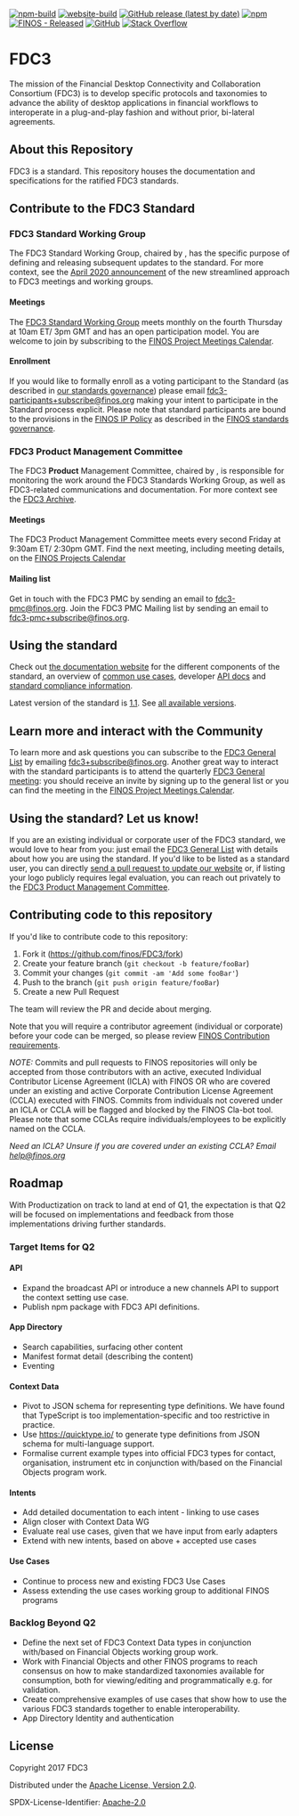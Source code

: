 [![npm-build](https://github.com/finos/FDC3/workflows/npm-build/badge.svg)](https://github.com/finos/FDC3/actions?query=workflow%3Anpm-build)
[![website-build](https://github.com/finos/FDC3/workflows/website-build/badge.svg)](https://github.com/finos/FDC3/actions?query=workflow%3Awebsite-build)
[![GitHub release (latest by date)](https://img.shields.io/github/v/release/finos/fdc3)](https://github.com/finos/fdc3/releases/latest)
[![npm](https://img.shields.io/npm/v/@finos/fdc3)](https://www.npmjs.com/package/@finos/fdc3)
[![FINOS - Released](https://cdn.jsdelivr.net/gh/finos/contrib-toolbox@master/images/badge-released.svg)](https://finosfoundation.atlassian.net/wiki/display/FINOS/Released)
[![GitHub](https://img.shields.io/github/license/finos/fdc3)](https://opensource.org/licenses/Apache-2.0
)
[![Stack Overflow](https://img.shields.io/badge/stackoverflow-fdc3-orange.svg)](https://stackoverflow.com/questions/tagged/fdc3)

# FDC3

The mission of the Financial Desktop Connectivity and Collaboration Consortium (FDC3) is to develop specific protocols and taxonomies to advance the ability of desktop applications in financial workflows to interoperate in a plug-and-play fashion and without prior, bi-lateral agreements.

## About this Repository
FDC3 is a standard.  This repository houses the documentation and specifications for the ratified FDC3 standards. 

## Contribute to the FDC3 Standard

### FDC3 Standard Working Group

The FDC3 Standard Working Group, chaired by , has the specific purpose of defining and releasing subsequent updates to the standard. For more context, see the [April 2020 announcement](https://groups.google.com/a/finos.org/g/fdc3/c/Jp3Etp42Waw) of the new streamlined approach to FDC3 meetings and working groups.

#### Meetings
The [FDC3 Standard Working Group](https://github.com/finos/FDC3/issues?q=label%3A%22Standard+WG+Meeting%22) meets monthly on the fourth Thursday at 10am ET/ 3pm GMT and has an open participation model. You are welcome to join by subscribing to the [FINOS Project Meetings Calendar](https://calendar.google.com/calendar/embed?src=finos.org_fac8mo1rfc6ehscg0d80fi8jig%40group.calendar.google.com). 

#### Enrollment
If you would like to formally enroll as a voting participant to the Standard (as described in [our standards governance](https://github.com/finos/community/tree/master/governance/Standards-Projects#joining-a-standards-project-grace-period-for-new-participants)) please email [fdc3-participants+subscribe@finos.org](mailto:fdc3-participants+subscribe@finos.org?subject=Please%20enroll%20me%20as%20FDC3%20standard%20participant&amp;cc=fdc3-pmc%40finos.org&amp;body=HI%2C%20my%20name%20is%20%3CFirstName%20LastName%3E%20and%20I%27d%20like%20to%20formally%20participate%20to%20the%20FDC3%20standard%20process.%20I%20plan%20to%20contribute%20as%20%3Cindividual%7Con%20behalf%20of%20organizationName%3E%20and%20I%20have%20reviewed%20the%20policies%20described%20at%20https%3A%2F%2Fgithub.com%2Ffinos%2Fcommunity%2Ftree%2Fmaster%2Fgovernance%2FStandards-Projects%20.%20Thank%20you!) making your intent to participate in the Standard process explicit. Please note that standard participants are bound to the provisions in the [FINOS IP Policy](https://github.com/finos/community/blob/master/governance/IP-Policy.pdf) as described in the [FINOS standards governance](https://github.com/finos/community/tree/master/governance/Standards-Projects). 

### FDC3 Product Management Committee

The FDC3 **Product** Management Committee, chaired by , is responsible for monitoring the work around the FDC3 Standards Working Group, as well as FDC3-related communications and documentation. 
For more context see the [FDC3 Archive](https://finosfoundation.atlassian.net/wiki/spaces/FDC3/overview).

#### Meetings
The FDC3 Product Management Committee meets every second Friday at 9:30am ET/ 2:30pm GMT. Find the next meeting, including meeting details, on the [FINOS Projects Calendar](https://calendar.google.com/calendar/u/0/embed?src=finos.org_fac8mo1rfc6ehscg0d80fi8jig@group.calendar.google.com&ctz=America/New_York) 

#### Mailing list
Get in touch with the FDC3 PMC by sending an email to [fdc3-pmc@finos.org](mailto:fdc3-pmc@finos.org). Join the FDC3 PMC Mailing list by sending an email to [fdc3-pmc+subscribe@finos.org](mailto:fdc3-pmc+subscribe@finos.org).


## Using the standard
Check out [the documentation website](https://fdc3.finos.org) for the different components of the standard, an overview of [common use cases](https://fdc3.finos.org/docs/1.1/use-cases/overview), developer [API docs](https://fdc3.finos.org/docs/1.1/api/overview) and [standard compliance information](https://fdc3.finos.org/docs/1.1/fdc3-compliance). 

Latest version of the standard is [1.1](https://fdc3.finos.org/docs/1.1/fdc3-intro). See [all available versions](https://fdc3.finos.org/versions).

## Learn more and interact with the Community
To learn more and ask questions you can subscribe to the [FDC3 General List](fdc3@finos.org) by emailing [fdc3+subscribe@finos.org](mailto:fdc3+subscribe@finos.org). Another great way to interact with the standard participants is to attend the quarterly [FDC3 General meeting](https://github.com/finos/FDC3/issues?q=label%3A%22General+Meeting%22): you should receive an invite by signing up to the general list or you can find the meeting in the [FINOS Project Meetings Calendar](https://calendar.google.com/calendar/embed?src=finos.org_fac8mo1rfc6ehscg0d80fi8jig%40group.calendar.google.com).

## Using the standard? Let us know!
If you are an existing individual or corporate user of the FDC3 standard, we would love to hear from you: just email the [FDC3 General List](fdc3@finos.org) with details about how you are using the standard. If you'd like to be listed as a standard user, you can directly [send a pull request to update our website](./website/data/users.json) or, if listing your logo publicly requires legal evaluation, you can reach out privately to the [FDC3 Product Management Committee](fdc3-private@finos.org).



## Contributing code to this repository
If you'd like to contribute code to this repository:

1. Fork it (<https://github.com/finos/FDC3/fork>)
2. Create your feature branch (`git checkout -b feature/fooBar`)
3. Commit your changes (`git commit -am 'Add some fooBar'`)
4. Push to the branch (`git push origin feature/fooBar`)
5. Create a new Pull Request

The team will review the PR and decide about merging. 

Note that you will require a contributor agreement (individual or corporate) before your code can be merged, so please review [FINOS Contribution requirements](.github/CONTRIBUTING.md).

_NOTE:_ Commits and pull requests to FINOS repositories will only be accepted from those contributors with an active, executed Individual Contributor License Agreement (ICLA) with FINOS OR who are covered under an existing and active Corporate Contribution License Agreement (CCLA) executed with FINOS. Commits from individuals not covered under an ICLA or CCLA will be flagged and blocked by the FINOS Cla-bot tool. Please note that some CCLAs require individuals/employees to be explicitly named on the CCLA.

*Need an ICLA? Unsure if you are covered under an existing CCLA? Email [help@finos.org](mailto:help@finos.org)*

## Roadmap
With Productization on track to land at end of Q1, the expectation is that Q2 will be focused on implementations and feedback from those implementations driving further standards.  
### Target Items for Q2
#### API
* Expand the broadcast API or introduce a new channels API to support the context setting use case. 
* Publish npm package with FDC3 API definitions.

#### App Directory
* Search capabilities, surfacing other content
* Manifest format detail (describing the content)
* Eventing

#### Context Data
* Pivot to JSON schema for representing type definitions. We have found that TypeScript is too implementation-specific and too restrictive in practice.
* Use https://quicktype.io/ to generate type definitions from JSON schema for multi-language support.
* Formalise current example types into official FDC3 types for contact, organisation, instrument etc in conjunction with/based on the Financial Objects program work.

#### Intents
* Add detailed documentation to each intent - linking to use cases
* Align closer with Context Data WG
* Evaluate real use cases, given that we have input from early adapters
* Extend with new intents, based on above + accepted use cases

#### Use Cases
* Continue to process new and existing FDC3 Use Cases
* Assess extending the use cases working group to additional FINOS programs

### Backlog Beyond Q2
* Define the next set of FDC3 Context Data types in conjunction with/based on Financial Objects working group work.
* Work with Financial Objects and other FINOS programs to reach consensus on how to make standardized taxonomies available for consumption, both for viewing/editing and programmatically e.g. for validation. 
* Create comprehensive examples of use cases that show how to use the various FDC3 standards together to enable interoperability.
* App Directory Identity and authentication

## License

Copyright 2017 FDC3

Distributed under the [Apache License, Version 2.0](http://www.apache.org/licenses/LICENSE-2.0).

SPDX-License-Identifier: [Apache-2.0](https://spdx.org/licenses/Apache-2.0)
